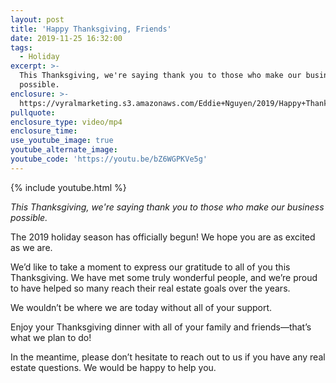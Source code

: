 ```yaml
---
layout: post
title: 'Happy Thanksgiving, Friends'
date: 2019-11-25 16:32:00
tags:
  - Holiday
excerpt: >-
  This Thanksgiving, we're saying thank you to those who make our business
  possible.
enclosure: >-
  https://vyralmarketing.s3.amazonaws.com/Eddie+Nguyen/2019/Happy+Thanksgiving+(1).mp4
pullquote:
enclosure_type: video/mp4
enclosure_time:
use_youtube_image: true
youtube_alternate_image:
youtube_code: 'https://youtu.be/bZ6WGPKVe5g'
---
```


{% include youtube.html %}

<p sty;e="text-align: center;"><em>This Thanksgiving, we're saying thank you to those who make our business possible.</em></p>

The 2019 holiday season has officially begun\! We hope you are as excited as we are.&nbsp;

We’d like to take a moment to express our gratitude to all of you this Thanksgiving. We have met some truly wonderful people, and we’re proud to have helped so many reach their real estate goals over the years.&nbsp;

We wouldn’t be where we are today without all of your support.&nbsp;

Enjoy your Thanksgiving dinner with all of your family and friends—that’s what we plan to do\!&nbsp;

In the meantime, please don’t hesitate to reach out to us if you have any real estate questions. We would be happy to help you.&nbsp;